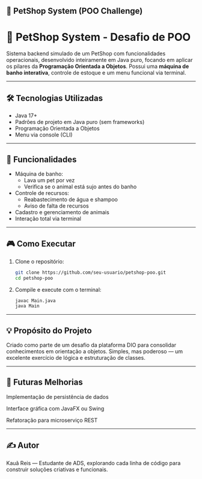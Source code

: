 ## 🐶 PetShop System (POO Challenge)

# 🐶 PetShop System - Desafio de POO

Sistema backend simulado de um PetShop com funcionalidades operacionais, desenvolvido inteiramente em Java puro, focando em aplicar os pilares da **Programação Orientada a Objetos**. Possui uma **máquina de banho interativa**, controle de estoque e um menu funcional via terminal.

---

## 🛠️ Tecnologias Utilizadas

- Java 17+
- Padrões de projeto em Java puro (sem frameworks)
- Programação Orientada a Objetos
- Menu via console (CLI)

---

## 🔧 Funcionalidades

- Máquina de banho:
  - Lava um pet por vez
  - Verifica se o animal está sujo antes do banho
- Controle de recursos:
  - Reabastecimento de água e shampoo
  - Aviso de falta de recursos
- Cadastro e gerenciamento de animais
- Interação total via terminal

---

## 🎮 Como Executar

1. Clone o repositório:
   ```bash
   git clone https://github.com/seu-usuario/petshop-poo.git
   cd petshop-poo
2. Compile e execute com o terminal:
   ```bash
   javac Main.java
   java Main

---

## 💡 Propósito do Projeto
Criado como parte de um desafio da plataforma DIO para consolidar conhecimentos em orientação a objetos. Simples, mas poderoso — um excelente exercício de lógica e estruturação de classes.

---

## 🚀 Futuras Melhorias
Implementação de persistência de dados

Interface gráfica com JavaFX ou Swing

Refatoração para microserviço REST

---

## ✍️ Autor
Kauã Reis — Estudante de ADS, explorando cada linha de código para construir soluções criativas e funcionais.
